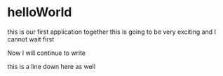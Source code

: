 helloWorld
==========
this is our first application together this is going to be very exciting and I cannot wait
first

Now I will continue to write


this is a line down here as well
